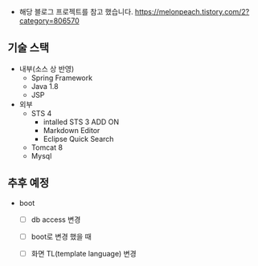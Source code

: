 - 해당 블로그 프로젝트를 참고 했습니다. <https://melonpeach.tistory.com/2?category=806570>

## 기술 스택

- 내부(소스 상 반영)
  - Spring Framework
  - Java 1.8
  - JSP
- 외부
  - STS 4
    - intalled STS 3 ADD ON
    - Markdown Editor
    - Eclipse Quick Search
  - Tomcat 8
  - Mysql







## 추후 예정

- boot
  - [ ] db access 변경
  - [ ] boot로 변경 했을 때
  - [ ] 화면 TL(template language) 변경

